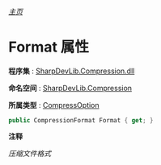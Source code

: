 ###### [主页](./Index.md "主页")

# Format 属性

**程序集** : [SharpDevLib.Compression.dll](./SharpDevLib.Compression.assembly.md "SharpDevLib.Compression.dll")

**命名空间** : [SharpDevLib.Compression](./SharpDevLib.Compression.namespace.md "SharpDevLib.Compression")

**所属类型** : [CompressOption](./SharpDevLib.Compression.CompressOption.md "CompressOption")

``` csharp
public CompressionFormat Format { get; }
```

**注释**

*压缩文件格式*



